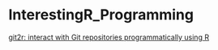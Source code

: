 # InterestingR_Programming

[git2r: interact with Git repositories programmatically using R](https://github.com/ropensci/git2r)
